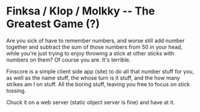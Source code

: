 Finksa / Klop / Molkky -- The Greatest Game (?)
===============================================

Are you sick of have to remember numbers, and worse still add number together and subtract the sum of those numbers from 50 in your head, while you're just trying to enjoy throwing a stick at other sticks with numbers on them?
Of course you are. It's terrible.

Finscore is a simple client side app (site) to do all that number stuff for you, as well as the name stuff, the whose turn is it stuff, and the how many strikes am I on stuff. All the boring stuff, leaving you free to focus on stick tossing.

Chuck it on a web server (static object server is fine) and have at it.
 
